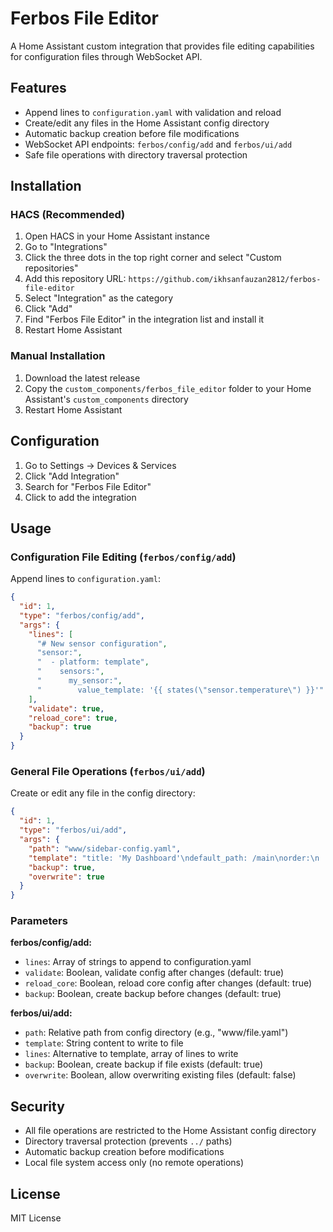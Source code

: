 # Ferbos File Editor

A Home Assistant custom integration that provides file editing capabilities for configuration files through WebSocket API.

## Features

- Append lines to `configuration.yaml` with validation and reload
- Create/edit any files in the Home Assistant config directory
- Automatic backup creation before file modifications
- WebSocket API endpoints: `ferbos/config/add` and `ferbos/ui/add`
- Safe file operations with directory traversal protection

## Installation

### HACS (Recommended)

1. Open HACS in your Home Assistant instance
2. Go to "Integrations"
3. Click the three dots in the top right corner and select "Custom repositories"
4. Add this repository URL: `https://github.com/ikhsanfauzan2812/ferbos-file-editor`
5. Select "Integration" as the category
6. Click "Add"
7. Find "Ferbos File Editor" in the integration list and install it
8. Restart Home Assistant

### Manual Installation

1. Download the latest release
2. Copy the `custom_components/ferbos_file_editor` folder to your Home Assistant's `custom_components` directory
3. Restart Home Assistant

## Configuration

1. Go to Settings → Devices & Services
2. Click "Add Integration"
3. Search for "Ferbos File Editor"
4. Click to add the integration

## Usage

### Configuration File Editing (`ferbos/config/add`)

Append lines to `configuration.yaml`:

```json
{
  "id": 1,
  "type": "ferbos/config/add",
  "args": {
    "lines": [
      "# New sensor configuration",
      "sensor:",
      "  - platform: template",
      "    sensors:",
      "      my_sensor:",
      "        value_template: '{{ states(\"sensor.temperature\") }}'"
    ],
    "validate": true,
    "reload_core": true,
    "backup": true
  }
}
```

### General File Operations (`ferbos/ui/add`)

Create or edit any file in the config directory:

```json
{
  "id": 1,
  "type": "ferbos/ui/add",
  "args": {
    "path": "www/sidebar-config.yaml",
    "template": "title: 'My Dashboard'\ndefault_path: /main\norder:\n  - item: 'Overview'\n    order: 1",
    "backup": true,
    "overwrite": true
  }
}
```

### Parameters

**ferbos/config/add:**
- `lines`: Array of strings to append to configuration.yaml
- `validate`: Boolean, validate config after changes (default: true)
- `reload_core`: Boolean, reload core config after changes (default: true)  
- `backup`: Boolean, create backup before changes (default: true)

**ferbos/ui/add:**
- `path`: Relative path from config directory (e.g., "www/file.yaml")
- `template`: String content to write to file
- `lines`: Alternative to template, array of lines to write
- `backup`: Boolean, create backup if file exists (default: true)
- `overwrite`: Boolean, allow overwriting existing files (default: false)

## Security

- All file operations are restricted to the Home Assistant config directory
- Directory traversal protection (prevents `../` paths)
- Automatic backup creation before modifications
- Local file system access only (no remote operations)

## License

MIT License
